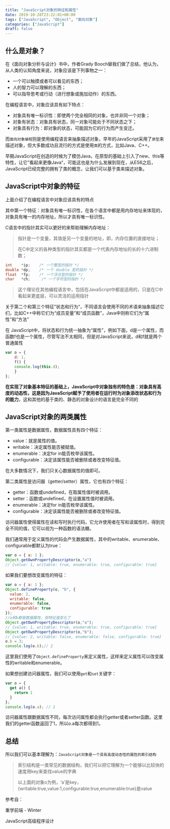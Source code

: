 ```yaml
---
title: "JavaScript对象的特征和属性"
date: 2019-10-28T23:22:01+08:00
tags: ["JavaScript", "Object", "面向对象"]
categories: ["JavaScript"]
draft: false
---
```


## 什么是对象？

在《面向对象分析与设计》书中，作者Grady Booch替我们做了总结，他认为，从人类的认知角度来说，对象应该是下列事物之一：

- 一个可以触摸或者可以看见的东西；
- 人的智力可以理解的东西；
- 可以指导思考或行动（进行想象或施加动作）的东西。

在编程语言中，对象应该具有如下特点：

- 对象具有唯一标识性：即使两个完全相同的对象，也并非同一个对象；
- 对象有状态：对象具有状态，同一对象可能处于不同状态之下；
- 对象具有行为：即对象的状态，可能因为它的行为而产生变迁。

而`面向对象编程`则是使用编程语言来抽象描述对象，早年的JavaScript采用了`原型`来描述对象，但大多数成功且流行的方式是使用`类`的方式，比如Java、C++。

早期JavaScript在创造的时候为了模仿Java，在原型的基础上引入了new、this等特性，让它”看起来更像Java“，可能这也是为什么发展到现在，从ES6之后，JavaScript已经完整的拥有了类的概念，让我们可以基于类来描述对象。



## JavaScript中对象的特征

上面介绍了在编程语言中对象应该具有的特点

其中第一个特征：对象具有唯一标识性，在各个语言中都是用内存地址来体现的，对象具有唯一的内存地址，所以才具有唯一标识性。

C语言中的指针其实可以更好的来帮助理解内存地址：

> 指针是一个变量，其值是另一个变量的地址，即，内存位置的直接地址；
>
> 在C中定义的各种类型的指针其实都是一个代表内存地址的长的十六进制数；

```c
int    *ip;    /* 一个整型的指针 */
double *dp;    /* 一个 double 型的指针 */
float  *fp;    /* 一个浮点型的指针 */
char   *ch;     /* 一个字符型的指针 */
```

> 这个理论在其他编程语言中，包括在JavaScript中都是适用的，只是在C中看起来更底层，可以灵活的运用指针

关于第二个和第三个特征”状态和行为“，不同语言会使用不同的术语来抽象描述它们，比如C++中称它们为“成员变量”和“成员函数”，Java中则称它们为“属性”和“方法”

在 JavaScript中，将状态和行为统一抽象为“属性”，例如下面，d是一个属性，而函数f也是一个属性，尽管写法不太相同，但是对JavaScript来说，d和f就是两个普通属性

```javascript
var o = {
	d: 1,
	f() {
  	console.log(this.d);
	}    
};
```

**在实现了对象基本特征的基础上，JavaScript中对象独有的特色是：对象具有高度的动态性，这是因为JavaScript赋予了使用者在运行时为对象添改状态和行为的能力**，这和其他的基于类的、静态的对象设计的语言是完全不同的



## JavaScript对象的两类属性

第一类属性是数据属性，数据属性具有四个特征：

- value：就是属性的值。
- writable：决定属性能否被赋值。
- enumerable：决定for in能否枚举该属性。
- configurable：决定该属性能否被删除或者改变特征值。

在大多数情况下，我们只关心数据属性的值即可。

第二类属性是访问器（getter/setter）属性，它也有四个特征：

- getter：函数或undefined，在取属性值时被调用。
- setter：函数或undefined，在设置属性值时被调用。
- enumerable：决定for in能否枚举该属性。
- configurable：决定该属性能否被删除或者改变特征值。

访问器属性使得属性在读和写时执行代码，它允许使用者在写和读属性时，得到完全不同的值，它可以视为一种函数的语法糖。

我们通常用于定义属性的代码会产生数据属性，其中的writable、enumerable、configurable都默认为true：

```javascript
var o = { a: 1 };
Object.getOwnPropertyDescriptor(o,"a")
// {value: 1, writable: true, enumerable: true, configurable: true}
```

如果我们要想改变属性的特征：

```javascript
var o = { a: 1 };
Object.defineProperty(o, "b", {
  value: 2,
  writable: false,
  enumerable: false,
  configurable: true
});
//a和b都是数据属性，但特征值变化了
Object.getOwnPropertyDescriptor(o,"a");
// {value: 1, writable: true, enumerable: true, configurable: true} 
Object.getOwnPropertyDescriptor(o,"b");
// {value: 2, writable: false, enumerable: false, configurable: true}
o.b = 3;
console.log(o.b);// 2
```

这里我们使用了`Object.defineProperty`来定义属性，这样来定义属性可以改变属性的writable和enumerable。

如果想创建访问器属性，我们可以使用`get`和`set`关键字：

```javascript
var o = {
  get a() {
    return 1
  }
};
console.log(o.a); // 1
```

访问器属性跟数据属性不同，每次访问属性都会执行getter或者setter函数。这里我们的getter函数返回了1，所以o.a每次都得到1。

## 总结

所以我们可以基本理解为：`JavaScript对象是一个具有高度动态性的属性的索引结构`

> 索引结构是一类常见的数据结构，我们可以把它理解为一个能够以比较快的速度用key来查找value的字典
>
> 以上面的对象o为例，‘a’是key，{writable:true,value:1,configurable:true,enumerable:true}是value



参考自：

重学前端 - Winter

JavaScript高级程序设计